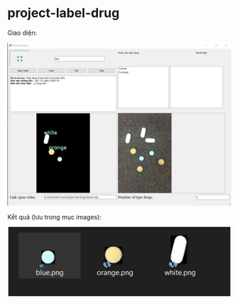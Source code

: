 # project-label-drug

Giao diện: 

<p align="center"> <img src="im/gd.png" width="800"> </p>

Kết quả (lưu trong mục images):

<p align="center"> <img src="im/drugs are labeled.png" width="500" </p>

